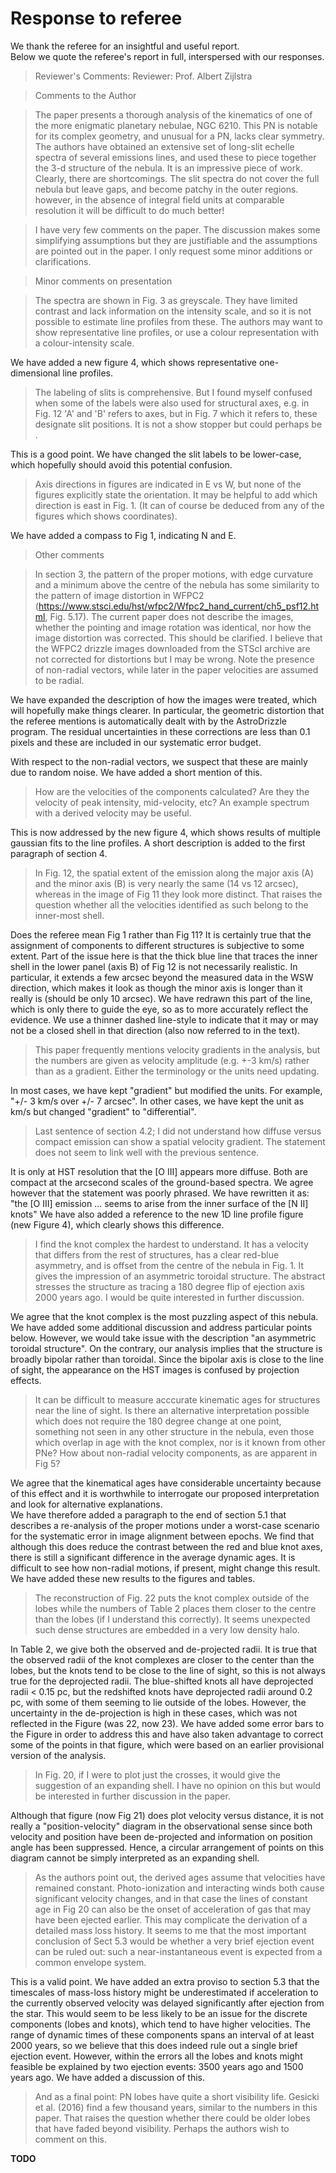 # Response to referee

We thank the referee for an insightful and useful report.  
Below we quote the referee's report in full, interspersed with our responses. 

> Reviewer's Comments:
> Reviewer: Prof. Albert Zijlstra 

> Comments to the Author

> The paper presents a thorough analysis of the kinematics of one of the more enigmatic planetary nebulae, NGC 6210. This PN is notable for its complex geometry, and unusual for a PN, lacks clear symmetry. The authors have obtained an extensive set of long-slit echelle spectra of several emissions lines, and used these to piece together the 3-d structure of the nebula. It is an impressive piece of work. Clearly, there are shortcomings. The slit spectra do not cover the full nebula but leave gaps, and become patchy in the outer regions. however, in the absence of integral field units at comparable resolution it will be difficult to do much better!

> I have very few comments on the paper.  The discussion makes some simplifying assumptions but they are justifiable and the assumptions are pointed out in the paper. I only request some minor additions or clarifications.

> Minor comments on presentation

> The spectra are shown in Fig. 3 as greyscale.  They have limited contrast and lack  information on the intensity scale, and so it is not possible to estimate line profiles from these.  The authors may want to show representative line profiles, or use a colour representation with a  colour-intensity scale.

We have added a new figure 4, which shows representative one-dimensional line profiles.

> The labeling of slits is comprehensive. But I found myself confused when some of the labels were also used for structural axes, e.g. in Fig. 12 'A' and 'B' refers to axes, but in Fig. 7 which it refers to, these designate slit positions. It is not a show stopper but  could perhaps be .

This is a good point.  We have changed the slit labels to be lower-case, which hopefully should avoid this potential confusion. 

> Axis directions in figures are indicated in E vs W, but none of the figures explicitly state the orientation. It may be helpful to add which direction is east in Fig. 1. (It can of course be deduced from any of the figures which shows coordinates).

We have added a compass to Fig 1, indicating N and E.

> Other comments

> In section 3, the  pattern of the proper motions, with edge curvature and a minimum above the centre  of the nebula has some similarity to the pattern of image distortion in WFPC2 (https://www.stsci.edu/hst/wfpc2/Wfpc2_hand_current/ch5_psf12.html, Fig. 5.17). The current paper does not describe the images, whether the pointing and image rotation was identical, nor how the image distortion was corrected. This should be clarified. I believe that the WFPC2 drizzle images downloaded from the STScI archive are not corrected for distortions but I may be wrong. Note the presence of non-radial vectors, while later in the paper velocities are assumed to be radial.

We have expanded the description of how the images were treated,
which will hopefully make things clearer. 
In particular, the geometric distortion that the referee mentions is automatically dealt with by the AstroDrizzle program. 
The residual uncertainties in these corrections are less than 0.1 pixels and these are included in our systematic error budget. 

With respect to the non-radial vectors, we suspect that these are mainly due to random noise. We have added a short mention of this.

> How are the velocities of the components calculated? Are they the velocity of peak intensity, mid-velocity, etc? An example spectrum with a derived velocity may be useful.

This is now addressed by the new figure 4, which shows results of multiple gaussian fits to the line profiles.  A short description is added to the first paragraph of section 4.

> In Fig. 12, the spatial extent of the emission along the major axis (A) and the minor axis (B) is very nearly the same (14 vs 12 arcsec), whereas in the image of Fig 11 they look more distinct. That raises the question whether all the velocities identified as such belong to the inner-most shell. 

Does the referee mean Fig 1 rather than Fig 11?  It is certainly true that the assignment of components to different structures is subjective to some extent.  Part of the issue here is that the thick blue line that traces the inner shell in the lower panel (axis B) of Fig 12 is not necessarily realistic.  In particular, it extends a few arcsec beyond the measured data in the WSW direction, which makes it look as though the minor axis is longer than it really is (should be only 10 arcsec).  We have redrawn this part of the line, which is only there to guide the eye, so as to more accurately reflect the evidence.
We use a thinner dashed line-style to indicate that it may or may not be a closed shell in that direction (also now referred to in the text). 

> This paper frequently mentions velocity gradients in the analysis, but the numbers are given as velocity amplitude (e.g. +-3 km/s) rather than as a gradient. Either the terminology or the units need updating. 

In most cases, we have kept "gradient" but modified the units. 
For example, "+/- 3 km/s over +/- 7 arcsec". 
In other cases, we have kept the unit as km/s but changed "gradient" to  "differential".

> Last sentence of section 4.2; I did not understand how diffuse versus compact emission can show a spatial velocity gradient. The statement does not seem to  link well with the previous sentence.

It is only at HST resolution that the [O III] appears more diffuse. 
Both are compact at the arcsecond scales of the ground-based spectra. 
We agree however that the statement was poorly phrased.
We have rewritten it as: "the [O III] emission ... seems to arise from the inner surface of the [N II] knots"
We have also added a reference to the new 1D line profile figure
(new Figure 4),
which clearly shows this difference.

> I find the knot complex the hardest to understand. It has a velocity that differs from the rest of structures, has a clear red-blue asymmetry, and is offset from the centre of the nebula in Fig. 1. It gives the impression of an asymmetric toroidal structure.  The abstract stresses the structure as tracing a 180 degree flip of ejection axis 2000 years ago.   I would be quite interested in further discussion.  

We agree that the knot complex is the most puzzling aspect of this nebula.
We have added some additional discussion and address particular points below.
However, we would take issue with the description "an asymmetric toroidal structure".
On the contrary, our analysis implies that the structure is broadly bipolar rather than toroidal.
Since the bipolar axis is close to the line of sight,
the appearance on the HST images is confused by projection effects.

> It can be difficult to measure acccurate kinematic ages for structures near the line of sight. Is there an alternative interpretation possible which does not require the 180 degree change at one point, something not seen in any other structure in the nebula, even those which overlap in age with the knot complex, nor is it known from other PNe? How about non-radial velocity components, as are apparent in Fig 5? 

We agree that the kinematical ages have considerable uncertainty because of this effect and it is worthwhile to interrogate our proposed interpretation and look for alternative explanations.  
We have therefore added a paragraph to the end of section 5.1 that describes a re-analysis of the proper motions under a worst-case scenario for the systematic error in image alignment between epochs.
We find that although this does reduce the contrast between the red and blue knot axes, there is still a significant difference in the average dynamic ages.  It is difficult to see how non-radial motions, if present, might change this result. 
We have added these new results to the figures and tables.


> The reconstruction of Fig. 22 puts the knot complex outside of the lobes while the numbers of Table 2 places them closer to the centre than the lobes (if I understand this correctly). It seems unexpected such dense structures are embedded in a very low density halo. 

In Table 2, we give both the observed and de-projected radii.
It is true that the observed radii of the knot complexes are closer to the center than the lobes,
but the knots tend to be close to the line of sight, so this is not always true for the deprojected radii.
The blue-shifted knots all have deprojected radii < 0.15 pc,
but the redshifted knots have deprojected radii around 0.2 pc,
with some of them seeming to lie outside of the lobes.
However, the uncertainty in the de-projection is high in these cases,
which was not reflected in the Figure (was 22, now 23). 
We have added some error bars to the Figure in order to address this
and have also taken advantage to correct some of the points in that figure,
which were based on an earlier provisional version of the analysis. 


> In Fig. 20, if I were to plot just the crosses, it would give the suggestion of an expanding shell. I have no opinion on this but would be interested in further discussion in the paper. 

Although that figure (now Fig 21) does plot velocity versus distance,
it is not really a "position-velocity" diagram in the observational sense
since both velocity and position have been de-projected 
and information on position angle has been suppressed. 
Hence, a circular arrangement of points on this diagram cannot be 
simply interpreted as an expanding shell.

> As the authors point out, the derived ages assume that velocities have remained constant. Photo-ionization and interacting winds both cause significant velocity changes, and in that case the lines of constant age in Fig 20 can also be the onset of acceleration of gas that may have been ejected earlier. This may complicate the derivation of a detailed mass loss history. It seems to me that the most important conclusion of Sect 5.3 would be whether a  very brief ejection event can be ruled out: such a near-instantaneous event is expected from a common envelope system.

This is a valid point. We have added an extra proviso to section 5.3 that the timescales of mass-loss history might be underestimated if acceleration to the currently observed velocity was delayed significantly after ejection from the star.  This would seem to be less likely to be an issue for the discrete components (lobes and knots), which tend to have higher velocities.  The range of dynamic times of these components spans an interval of at least 2000 years, so we believe that this does indeed rule out a single brief ejection event.  However, within the errors all the lobes and knots might feasible be explained by two ejection events: 3500 years ago and 1500 years ago.  We have added a discussion of this.

> And as a final point: PN lobes have quite a short visibility life. Gesicki et al. (2016) find a few thousand years, similar to the numbers in this paper. That raises the question whether there could be older lobes that have faded beyond visibility. Perhaps the authors wish to comment on this.

**TODO**
